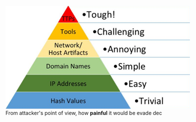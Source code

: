 ![](images/pyramid-of-pain.png)
From attacker's point of view, how **painful** it would be evade dec
